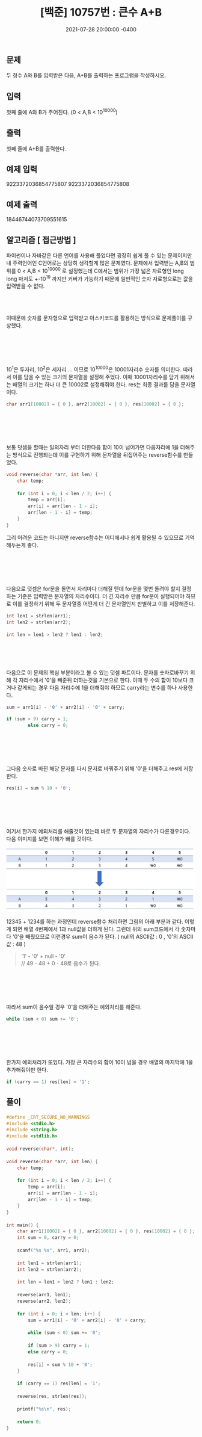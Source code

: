 ﻿---
title: "[백준] 10757번 : 큰수 A+B"
date: 2021-07-28 20:00:00 -0400
categories:
- Algorithm
tags:
- 백준
- 알고리즘
- 단계별 풀어보기
---
## 문제
두 정수 A와 B를 입력받은 다음, A+B를 출력하는 프로그램을 작성하시오.

## 입력
첫째 줄에 A와 B가 주어진다. (0 < A,B < 10<sup>10000</sup>)

## 출력
첫째 줄에 A+B를 출력한다.

## 예제 입력 
9223372036854775807 9223372036854775808

## 예제 출력 
18446744073709551615


## 알고리즘 [ 접근방법 ]

파이썬이나 자바같은 다른 언어를 사용해 풀었다면 굉장히 쉽게 풀 수 있는 문제이지만 내 주력언어인 C언어로는 상당히 생각할게 많은 문제였다. 문제에서 입력받는 A,B의 범위를 0 < A,B < 10<sup>10000</sup> 로 설정했는데 C에서는 범위가 가장 넓은 자료형인 long long 마저도 +-10<sup>19</sup> 까지만 커버가 가능하기 때문에 일반적인 숫자 자료형으로는 값을 입력받을 수 없다.
<br><br><br><br>

이때문에 숫자를 문자형으로 입력받고 아스키코드를 활용하는 방식으로 문제풀이를 구상했다. 

<br><br><br><br>

10<sup>1</sup>은 두자리, 10<sup>2</sup>은 세자리 ... 이므로 10<sup>10000</sup>은 10001자리수 숫자를 의미한다. 따라서 이를 담을 수 있는 크기의 문자열을 설정해 주었다. 이때 10001자리수를 담기 위해서는 배열의 크기는 하나 더 큰 10002로 설정해줘야 한다. res는 최종 결과를 담을 문자열이다.
```c
char arr1[10002] = { 0 }, arr2[10002] = { 0 }, res[10002] = { 0 };
```

<br><br><br><br>

보통 덧셈을 할때는 일의자리 부터 더한다음 합이 10이 넘어가면 다음자리에 1을 더해주는 방식으로 진행되는데 이를 구현하기 위해 문자열을 뒤집어주는 reverse함수를 만들었다.
```c
void reverse(char *arr, int len) {
	char temp;

	for (int i = 0; i < len / 2; i++) {
		temp = arr[i];
		arr[i] = arr[len - 1 - i];
		arr[len - 1 - i] = temp;
	}
}
```
그리 어려운 코드는 아니지만 reverse함수는 어디에서나 쉽게 활용될 수 있으므로 기억해두는게 좋다.

<br><br><br><br>

다음으로 덧셈은 for문을 돌면서 자리마다 더해질 텐데 for문을 몇번 돌려야 할지 결정하는 기준은 입력받은 문자열의 자리수이다. 더 긴 자리수 만큼 for문이 실행되어야 하므로 이를 결정하기 위해 두 문자열중 어떤게 더 긴 문자열인지 판별하고 이를 저장해준다.
```c
int len1 = strlen(arr1);
int len2 = strlen(arr2);

int len = len1 > len2 ? len1 : len2;
```

<br><br><br><br>
다음으로 이 문제의 핵심 부분이라고 볼 수 있는 덧셈 파트이다. 문자를 숫자로바꾸기 위해 각 자리수에서 '0'을 빼준뒤 더하는것을 기본으로 한다.
이때 두 수의 합이 10보다 크거나 같게되는 경우 다음 자리수에 1을 더해줘야 하므로 carry라는 변수를 하나 사용한다.
```c
sum = arr1[i] - '0' + arr2[i] - '0' + carry;
```
```c
if (sum > 9) carry = 1;
		else carry = 0;
```

<br><br><br><br>

그다음 숫자로 바뀐 해당 문자를 다시 문자로 바꿔주기 위해 '0'을 더해주고 res에 저장한다.
```c
res[i] = sum % 10 + '0';
```

<br><br><br><br>

여기서 한가지 예외처리를 해줄것이 있는데 바로 두 문자열의 자리수가 다른경우이다. 다음 이미지를 보면 이해가 빠를 것이다.

![enter image description here](https://github.com/idkim97/idkim97.github.io/blob/master/img/%EB%8D%A7%EC%85%88.jpg?raw=true)

12345 + 1234를 하는 과정인데 reverse함수 처리하면 그림의 아래 부분과 같다. 이렇게 되면 배열 4번째에서 1과 null값을 더하게 된다. 
그런데 위의 sum코드에서 각 숫자마다 '0'을 빼줬으므로 이런경우 sum이 음수가 된다. ( null의 ASCII값 : 0 , '0'의 ASCII값 : 48 )

>  '1' - '0' + null - '0'  
>  // 49 - 48 + 0 - 48로 음수가 된다.

<br><br><br><br>

따라서  sum이 음수일 경우 '0'을 더해주는 예외처리를 해준다.
```c
while (sum < 0) sum += '0';
```

<br><br><br><br>

한가지 예외처리가 또있다. 가장 큰 자리수의 합이 10이 넘을 경우 배열의 마지막에 1을 추가해줘야만 한다.
```c
if (carry == 1) res[len] = '1';
```


## 풀이
```c
#define _CRT_SECURE_NO_WARNINGS
#include <stdio.h>
#include <string.h>
#include <stdlib.h>

void reverse(char*, int);

void reverse(char *arr, int len) {
	char temp;

	for (int i = 0; i < len / 2; i++) {
		temp = arr[i];
		arr[i] = arr[len - 1 - i];
		arr[len - 1 - i] = temp;
	}
}

int main() {
	char arr1[10002] = { 0 }, arr2[10002] = { 0 }, res[10002] = { 0 };
	int sum = 0, carry = 0;

	scanf("%s %s", arr1, arr2);

	int len1 = strlen(arr1);
	int len2 = strlen(arr2);

	int len = len1 > len2 ? len1 : len2;

	reverse(arr1, len1);
	reverse(arr2, len2);

	for (int i = 0; i < len; i++) {
		sum = arr1[i] - '0' + arr2[i] - '0' + carry;

		while (sum < 0) sum += '0';

		if (sum > 9) carry = 1;
		else carry = 0;

		res[i] = sum % 10 + '0';
	}

	if (carry == 1) res[len] = '1';

	reverse(res, strlen(res));

	printf("%s\n", res);

	return 0;
}

```
